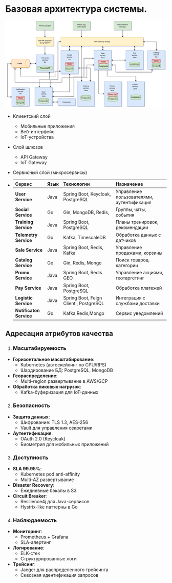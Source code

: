 # Базовая архитектура системы.


![](images/Базовая_схема.png)
- Клиентский слой
  - Мобильные приложения
  - Веб-интерфейс
  - IoT-устройства


- Слой шлюзов
  - API Gateway
  - IoT Gateway
  
- Сервисный слой (микросервисы)
- | Сервис             | Язык | Технологии                        | Назначение                                     |
  |--------------------|------|-----------------------------------|-----------------------------------------------|
  | **User Service**   | Java | Spring Boot, Keycloak, PostgreSQL | Управление пользователями, аутентификация     |
  | **Social Service** | Go   | Gin, MongoDB, Redis,              | Группы, чаты, события                         |
  | **Training Service**| Java | Spring Boot,  PostgreSQL          | Планы тренировок, рекомендации              |
  | **Telemetry Service**| Go   | Kafka, TimescaleDB                | Обработка данных с датчиков                |
  | **Sale Service**   | Java | Spring Boot, Redis, Kafka         | Управление продажами, корзины                 |
  | **Catalog Service**| Go   | Gin, Redis, Mongo                 | Поиск товаров, категории                      |
  | **Promo Service**  | Java | Spring Boot, Redis GEO            | Управление акциями, геотаргетинг              |
  | **Pay Service**    | Java | Spring Boot,  PostgreSQL         | Обработка платежей                            |
  | **Logistic Service**| Java | Spring Boot, Feign Client , PostgreSQL      | Интеграция с службами доставки    |
  | **Notificaton Service**| Go   | Kafka,Redis,Mongo                 | Сервис уведомлений                       |

## Адресация атрибутов качества

1. ### Масштабируемость
- **Горизонтальное масштабирование**:
  - Kubernetes  (автоскейлинг по CPU/RPS)
  - Шардирование БД: PostgreSQL, MongoDB
- **Геораспределение**:
  - Multi-region развертывание в AWS/GCP
- **Обработка пиковых нагрузок**:
  - Kafka-буферизация для IoT-данных
2. ### Безопасность
- **Защита данных**:
  - Шифрование: TLS 1.3, AES-256 
  - Vault для управления секретами
- **Аутентификация**:
  - OAuth 2.0 (Keycloak)
  - Биометрия для мобильных приложений
3. ### Доступность
- **SLA 99.95%**:
  - Kubernetes pod anti-affinity
  - Multi-AZ развертывание
- **Disaster Recovery**:
  - Ежедневные бэкапы в S3
- **Circuit Breaker**:
  - Resilience4j для Java-сервисов
  - Hystrix-like паттерны в Go
4. ### Наблюдаемость
- **Мониторинг**:
  - Prometheus + Grafana 
  - SLA-алертинг
- **Логирование**:
  - ELK-стек 
  - Структурированные логи
- **Трейсинг**:
  - Jaeger для распределенного трейсинга
  - Сквозная идентификация запросов